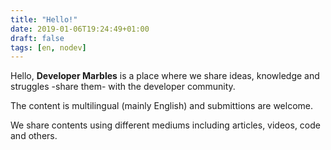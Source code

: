 ```yaml
---
title: "Hello!"
date: 2019-01-06T19:24:49+01:00
draft: false
tags: [en, nodev]
---
```


Hello, **Developer Marbles** is a place where we share ideas, knowledge and struggles -share them- with the developer community.<!--more-->

The content is multilingual (mainly English) and submittions are welcome.

We share contents using different mediums including articles, videos, code and others.